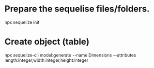 
# Prepare the sequelise files/folders.
npx sequelize init

# Create object (table)
npx sequelize-cli model:generate --name Dimensions --attributes length:integer,width:integer,height:integer

